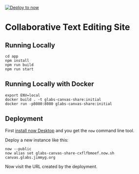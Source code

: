 [![Deploy to now](https://deploy.now.sh/static/button.svg)](https://deploy.now.sh/?repo=https://github.com/Geovation/glabs-canvas-share)

# Collaborative Text Editing Site

## Running Locally

```
cd app
npm install
npm run build
npm run start
```

## Running Locally with Docker

```
export ENV=local
docker build . -t glabs-canvas-share:initial
docker run -p8080:8080 glabs-canvas-share:initial
```

## Deployment

First [install now Desktop](https://zeit.co/download) and you get the `now` command line tool.

Deploy a new instance like this:

```
now --public
now alias set glabs-canvas-share-cxflfbmoef.now.sh canvas.glabs.jimmyg.org
```

Now visit the URL created by the deployment.

